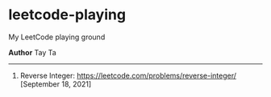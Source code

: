 # leetcode-playing
My LeetCode playing ground

**Author** Tay Ta

---
  1. Reverse Integer: https://leetcode.com/problems/reverse-integer/ [September 18, 2021]
